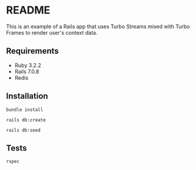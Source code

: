 # README

This is an example of a Rails app that uses Turbo Streams mixed with Turbo Frames to render user's context data.

## Requirements

* Ruby 3.2.2
* Rails 7.0.8
* Redis

## Installation

`bundle install`

`rails db:create`

`rails db:seed`

## Tests

`rspec`

